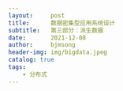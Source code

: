 ```yaml
---
layout:     post
title:      数据密集型应用系统设计
subtitle:   第三部分：派生数据
date:       2021-12-08
author:     bjmsong
header-img: img/bigdata.jpeg
catalog: true
tags:
    - 分布式
---
```

